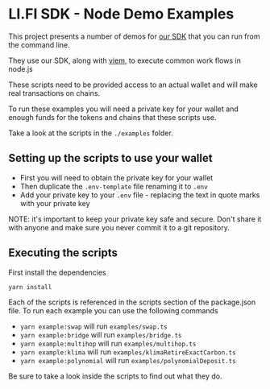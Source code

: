 # LI.FI SDK - Node Demo Examples

This project presents a number of demos for [our SDK](https://github.com/lifinance/sdk) that you can run from the command line.

They use our SDK, along with [viem](https://viem.sh/), to execute common work flows in node.js

These scripts need to be provided access to an actual wallet and will make real transactions on chains.

To run these examples you will need a private key for your wallet and enough funds for the tokens and chains that these scripts use.

Take a look at the scripts in the `./examples` folder.

## Setting up the scripts to use your wallet

- First you will need to obtain the private key for your wallet
- Then duplicate the `.env-template` file renaming it to `.env`
- Add your private key to your `.env` file - replacing the text in quote marks with your private key

NOTE: it's important to keep your private key safe and secure. Don't share it with anyone and make sure you never commit it to a git repository.

## Executing the scripts

First install the dependencies

```
yarn install
```

Each of the scripts is referenced in the scripts section of the package.json file.
To run each example you can use the following commands

- `yarn example:swap` will run `examples/swap.ts`
- `yarn example:bridge` will run `examples/bridge.ts`
- `yarn example:multihop` will run `examples/multihop.ts`
- `yarn example:klima` will run `examples/klimaRetireExactCarbon.ts`
- `yarn example:polynomial` will run `examples/polynomialDeposit.ts`

Be sure to take a look inside the scripts to find out what they do.




